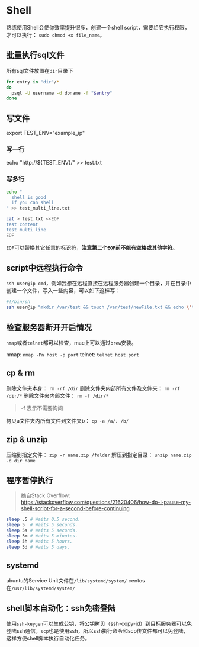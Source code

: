 # Shell

熟练使用Shell会使你效率提升很多，创建一个shell script，需要给它执行权限，才可以执行： `sudo chmod +x file_name`。

## 批量执行sql文件

所有sql文件放置在`dir`目录下

```sh
for entry in "dir"/*
do
  psql -U username -d dbname -f "$entry"
done
```

## 写文件

export TEST_ENV="example_ip"

### 写一行

echo "http://${TEST_ENV}/" >> test.txt

### 写多行

```sh
echo "
  shell is good
  if you can shell
" >> test_multi_line.txt
```

```sh
cat > test.txt <<EOF
test content
test multi line
EOF
```

`EOF`可以替换其它任意的标识符，**注意第二个`EOF`前不能有空格或其他字符**。

## script中远程执行命令

`ssh user@ip cmd`，例如我想在远程直接在远程服务器创建一个目录，并在目录中创建一个文件，写入一些内容，可以如下这样写：

```sh
#!/bin/sh
ssh user@ip "mkdir /var/test && touch /var/test/newFile.txt && echo \"test write\" >> /var/test/newFile.txt"
```

## 检查服务器断开开启情况

`nmap`或者`telnet`都可以检查，mac上可以通过`brew`安装。

nmap: `nmap -Pn host -p port`
telnet: `telnet host port`

## cp & rm

删除文件夹本身： `rm -rf /dir`
删除文件夹内部所有文件及文件夹： `rm -rf /dir/*`
删除文件夹内部文件： `rm -f /dir/*`

> -f 表示不需要询问

拷贝a文件夹内所有文件到文件夹b： `cp -a /a/. /b/`

## zip & unzip

压缩到指定文件： `zip -r name.zip /folder`
解压到指定目录： `unzip name.zip -d dir_name`

## 程序暂停执行

> 摘自Stack Overflow: https://stackoverflow.com/questions/21620406/how-do-i-pause-my-shell-script-for-a-second-before-continuing

```sh
sleep .5 # Waits 0.5 second.
sleep 5  # Waits 5 seconds.
sleep 5s # Waits 5 seconds.
sleep 5m # Waits 5 minutes.
sleep 5h # Waits 5 hours.
sleep 5d # Waits 5 days.
```

## systemd

ubuntu的Service Unit文件在`/lib/systemd/system/`
centos在`/usr/lib/systemd/system/`

## shell脚本自动化：ssh免密登陆

使用`ssh-keygen`可以生成公钥，将公钥拷贝（ssh-copy-id）到目标服务器可以免登陆ssh通信。`scp`也是使用ssh，所以ssh执行命令和scp传文件都可以免登陆，这样方便shell脚本执行自动化任务。